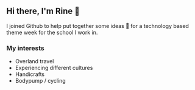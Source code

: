 ## Hi there, I'm Rine 👋
I joined Github to help put together some ideas 🌱 for a technology based theme week for the school I work in.

### My interests

- Overland travel
- Experiencing different cultures
- Handicrafts
- Bodypump / cycling


<!--
**rinetp/rinetp** is a ✨ _special_ ✨ repository because its `README.md` (this file) appears on your GitHub profile.

Here are some ideas to get you started:

- 🔭 I’m currently working on ...
- 🌱 I’m currently learning ...
- 👯 I’m looking to collaborate on ...
- 🤔 I’m looking for help with ...
- 💬 Ask me about ...
- 📫 How to reach me: ...
- 😄 Pronouns: ...
- ⚡ Fun fact: ...
-->
